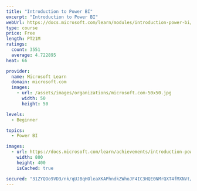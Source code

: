 ```yaml
---
title: "Introduction to Power BI"
excerpt: "Introduction to Power BI"
webUrl: https://docs.microsoft.com/learn/modules/introduction-power-bi/
type: course
price: Free
length: PT21M
ratings:
  count: 3551
  average: 4.722895
heat: 66

provider:
  name: Microsoft Learn
  domain: microsoft.com
  images:
    - url: /assets/images/organizations/microsoft.com-50x50.jpg
      width: 50
      height: 50

levels:
  - Beginner

topics:
  - Power BI

images:
  - url: https://docs.microsoft.com/learn/achievements/introduction-power-bi-social.png
    width: 800
    height: 400
    isCached: true

secured: "31ZYQOo9VD3/nk/qUJBqHOleaXKAPhndkZWhoJF4IC3HQE0NMrQXT4fMXNVt/tzy9BNlPXPez4PqhX7O21DdeC/GHlN1MO2qJpYfzeX4GVtP0vOH0eZqe6IlsfpbO8FH/C1FXAnVeSnwOb46sQWs78c/MkxPSQaIEHKwW4LoKKXUTeRHgWEGCMgYIcCm2BdT1h6g/y5hd4aev2Qjrmlnn12SAXThRGj0NJUERy/TB1nphhsUlubpz/tFta8Ln/twlE7CM8LAA5RxkkPAj1QIrrCUAZoL/qkcv6vKbHrFFuD3heUjB7G8usreY/ebPt8Peyld+wuAto5XRFC9NCBwgQuVngxoT0XEXZu1YWGLDWeTv1cb/UuiStP8VJpXHoMtc2FpqlyNBdoVECDAWwQE9zo7+wQHvb1HVRZPSrCcnHE=;fB0NYLDGrjhFMzLdCJNddw=="
---
```


